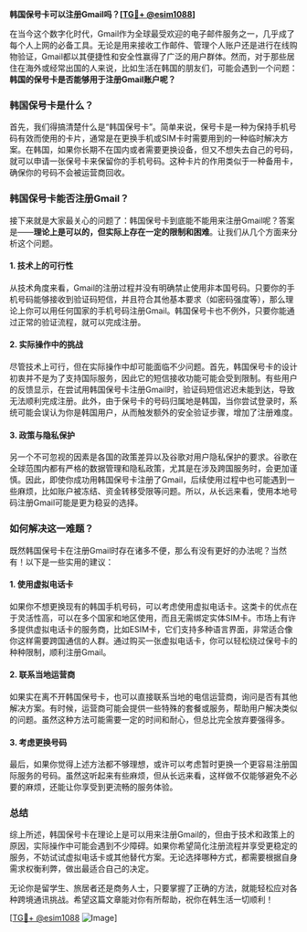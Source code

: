 **韩国保号卡可以注册Gmail吗？[[TG💪+ @esim1088](https://t.me/s/esim1088)]**

在当今这个数字化时代，Gmail作为全球最受欢迎的电子邮件服务之一，几乎成了每个人上网的必备工具。无论是用来接收工作邮件、管理个人账户还是进行在线购物验证，Gmail都以其便捷性和安全性赢得了广泛的用户群体。然而，对于那些居住在海外或经常出国的人来说，比如生活在韩国的朋友们，可能会遇到一个问题：**韩国的保号卡是否能够用于注册Gmail账户呢？**

### 韩国保号卡是什么？

首先，我们得搞清楚什么是“韩国保号卡”。简单来说，保号卡是一种为保持手机号码有效而使用的卡片，通常是在更换手机或SIM卡时需要用到的一种临时解决方案。在韩国，如果你长期不在国内或者需要更换设备，但又不想失去自己的号码，就可以申请一张保号卡来保留你的手机号码。这种卡片的作用类似于一种备用卡，确保你的号码不会被运营商回收。

### 韩国保号卡能否注册Gmail？

接下来就是大家最关心的问题了：韩国保号卡到底能不能用来注册Gmail呢？答案是——**理论上是可以的，但实际上存在一定的限制和困难**。让我们从几个方面来分析这个问题。

#### 1. **技术上的可行性**
从技术角度来看，Gmail的注册过程并没有明确禁止使用非本国号码。只要你的手机号码能够接收到验证码短信，并且符合其他基本要求（如密码强度等），那么理论上你可以用任何国家的手机号码注册Gmail。韩国保号卡也不例外，只要你能通过正常的验证流程，就可以完成注册。

#### 2. **实际操作中的挑战**
尽管技术上可行，但在实际操作中却可能面临不少问题。首先，韩国保号卡的设计初衷并不是为了支持国际服务，因此它的短信接收功能可能会受到限制。有些用户的反馈显示，在尝试用韩国保号卡注册Gmail时，验证码短信迟迟未能到达，导致无法顺利完成注册。此外，由于保号卡的号码归属地是韩国，当你尝试登录时，系统可能会误认为你是韩国用户，从而触发额外的安全验证步骤，增加了注册难度。

#### 3. **政策与隐私保护**
另一个不可忽视的因素是各国的政策差异以及谷歌对用户隐私保护的要求。谷歌在全球范围内都有严格的数据管理和隐私政策，尤其是在涉及跨国服务时，会更加谨慎。因此，即使你成功用韩国保号卡注册了Gmail，后续使用过程中也可能遇到一些麻烦，比如账户被冻结、资金转移受限等问题。所以，从长远来看，使用本地号码注册Gmail可能是更为稳妥的选择。

### 如何解决这一难题？

既然韩国保号卡在注册Gmail时存在诸多不便，那么有没有更好的办法呢？当然有！以下是一些实用的建议：

#### 1. **使用虚拟电话卡**
如果你不想更换现有的韩国手机号码，可以考虑使用虚拟电话卡。这类卡的优点在于灵活性高，可以在多个国家和地区使用，而且无需绑定实体SIM卡。市场上有许多提供虚拟电话卡的服务商，比如ESIM卡，它们支持多种语言界面，非常适合像你这样需要跨国通信的人群。通过购买一张虚拟电话卡，你可以轻松绕过保号卡的种种限制，顺利注册Gmail。

#### 2. **联系当地运营商**
如果实在离不开韩国保号卡，也可以直接联系当地的电信运营商，询问是否有其他解决方案。有时候，运营商可能会提供一些特殊的套餐或服务，帮助用户解决类似的问题。虽然这种方法可能需要一定的时间和耐心，但总比完全放弃要强得多。

#### 3. **考虑更换号码**
最后，如果你觉得上述方法都不够理想，或许可以考虑暂时更换一个更容易注册国际服务的号码。虽然这听起来有些麻烦，但从长远来看，这样做不仅能够避免不必要的麻烦，还能让你享受到更流畅的服务体验。

### 总结

综上所述，韩国保号卡在理论上是可以用来注册Gmail的，但由于技术和政策上的原因，实际操作中可能会遇到不少障碍。如果你希望简化注册流程并享受更稳定的服务，不妨试试虚拟电话卡或其他替代方案。无论选择哪种方式，都需要根据自身需求权衡利弊，做出最适合自己的决定。

无论你是留学生、旅居者还是商务人士，只要掌握了正确的方法，就能轻松应对各种跨境通讯挑战。希望这篇文章能对你有所帮助，祝你在韩生活一切顺利！

[[TG💪+ @esim1088](https://t.me/s/esim1088) ![Image](https://i.postimg.cc/4NQfJmqS/Snipaste-2025-05-13-00-14-12.png)]